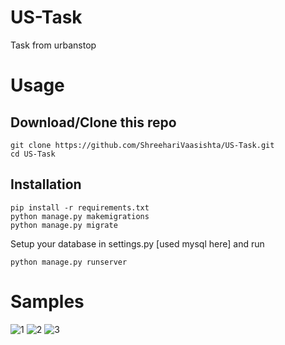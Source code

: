 # US-Task
Task from urbanstop

# Usage

## Download/Clone this repo
```
git clone https://github.com/ShreehariVaasishta/US-Task.git
cd US-Task
```
## Installation
```
pip install -r requirements.txt
python manage.py makemigrations
python manage.py migrate
```
Setup your database in settings.py [used mysql here] and run
```
python manage.py runserver
```
# Samples
![1](https://i.imgur.com/3qfBChW.png "1")
![2](https://i.imgur.com/yum8wf9.png "2")
![3](https://i.imgur.com/KAXsQ5v.png "3")
